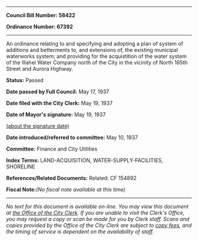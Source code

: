 

********

**Council Bill Number: 58422**
   
**Ordinance Number: 67392**
********

 An ordinance relating to and specifying and adopting a plan of system of additions and betterments to, and extensions of, the existing municipal waterworks system; and providing for the acquistition of the water system of the Illahei Water Company north of the City in the vicinity of North 165th Street and Aurora Highway.

**Status:** Passed
   
**Date passed by Full Council:** May 17, 1937
   
**Date filed with the City Clerk:** May 19, 1937
   
**Date of Mayor's signature:** May 19, 1937
   
[(about the signature date)](/~public/approvaldate.htm)
   
   
   
**Date introduced/referred to committee:** May 10, 1937
   
**Committee:** Finance and City Utilities
   
   
**Index Terms:** LAND-ACQUISITION, WATER-SUPPLY-FACILITIES, SHORELINE

**References/Related Documents:** Related: CF 154892

**Fiscal Note:**_(No fiscal note available at this time)_
********

_No text for this document is available on-line. You may view this document at [the Office of the City Clerk](http://www.seattle.gov/leg/clerk/contactUs.htm). If you are unable to visit the Clerk's Office, you may request a copy or scan be made for you by Clerk staff. Scans and copies provided by the Office of the City Clerk are subject to [copy fees](http://clerk.seattle.gov/~public/clerkfees.htm), and the timing of service is dependent on the availability of staff._

